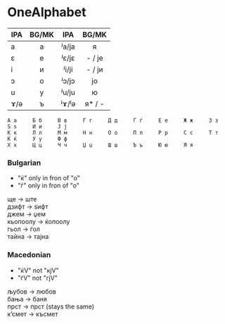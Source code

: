 # OneAlphabet

| IPA |  BG/MK | IPA    | BG/MK |
|-----|:-------:|:------:|:----:
| a   | а       | ʲa/ja  | я |
| ɛ   | е       | ʲɛ/jɛ  | - / је |
| i   | и       | ʲi/ji   | - / ји |
| ɔ   | о       | ʲɔ/jɔ  | јо|
| u	  | у       | ʲu/ju	 | ю |
| ɤ/ə | ъ       | ʲɤ/ʲə  | я* / -|




	А а     Б б     В в     Г г     Д д     Ѓ ѓ     Е е     Ж ж     З з     Ѕ ѕ     И и     Ј ј     
    К к     Л л     М м     Н н     О о     П п     Р р     С с     Т т     Ќ ќ     У у     Ф ф
	Х х     Ц ц     Ч ч     Џ џ     Ш ш     Ъ ъ     Ю ю     Я я








### Bulgarian
- "ќ" only in fron of "o"
- "ѓ" only in fron of "o"

ще -> ште   
дзифт -> ѕифт   
джем -> џем   
кьопоолу -> ќопоолу   
гьол -> ѓол   
тайна -> тајна


### Macedonian
- "ќV" not "кјV"
- "ѓV" not "гјV"

љубов -> любов   
бања -> баня   
прст -> прст (stays the same)    
к’смет -> късмет

